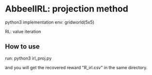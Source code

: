 # AbbeelIRL: projection method
python3 implementation
env: gridworld(5x5)

RL: value iteration

## How to use
run:
python3 irl_proj.py

and you will get the recovered reward "R_irl.csv" in the same directory.
